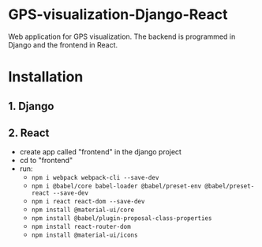 # GPS-visualization-Django-React

Web application for GPS visualization. The backend is programmed in Django and the frontend in React.

# Installation

## 1. Django

## 2. React

- create app called "frontend" in the django project
- cd to "frontend"
- run:
  - `npm i webpack webpack-cli --save-dev`
  - `npm i @babel/core babel-loader @babel/preset-env @babel/preset-react --save-dev`
  - `npm i react react-dom --save-dev`
  - `npm install @material-ui/core`
  - `npm install @babel/plugin-proposal-class-properties`
  - `npm install react-router-dom`
  - `npm install @material-ui/icons`
